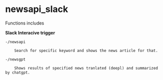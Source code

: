 # newsapi_slack
Functions includes

**Slack Interacive trigger**

	-/newsapi
  
    	Search for specific keyword and shows the news article for that.
    
	-/newsgpt
  
    	Shows results of specified news tranlated (deepl) and summarized by chatgpt.
